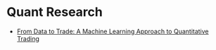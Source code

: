 # Quant Research

- [From Data to Trade: A Machine Learning Approach to Quantitative Trading](ssrn_4315362/README.md)
